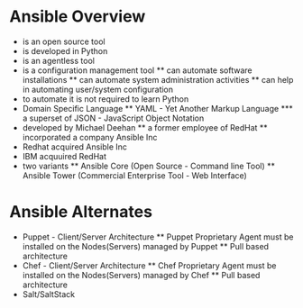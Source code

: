 # Ansible Overview
* is an open source tool
* is developed in Python
* is an agentless tool
* is a configuration management tool
** can automate software installations
** can automate system administration activities
** can help in automating user/system configuration
* to automate it is not required to learn Python
* Domain Specific Language
** YAML - Yet Another Markup Language
*** a superset of JSON - JavaScript Object Notation
* developed by Michael Deehan
** a former employee of RedHat
** incorporated a company Ansible Inc
* Redhat acquired Ansible Inc
* IBM acquuired RedHat
* two variants
** Ansible Core (Open Source - Command line Tool)
** Ansible Tower (Commercial Enterprise Tool - Web Interface)


# Ansible Alternates
* Puppet - Client/Server Architecture
** Puppet Proprietary Agent must be installed on the Nodes(Servers) managed by Puppet
** Pull based architecture
* Chef - Client/Server Architecture
** Chef Proprietary Agent must be installed on the Nodes(Servers) managed by Chef
** Pull based architecture
* Salt/SaltStack


